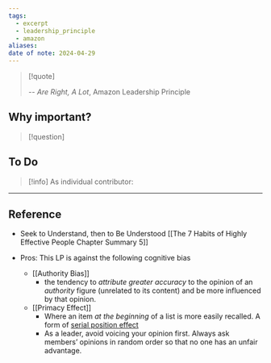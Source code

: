 ```yaml
---
tags:
  - excerpt
  - leadership_principle
  - amazon
aliases: 
date of note: 2024-04-29
---
```

> [!quote]
> 
>
>-- *Are Right, A Lot*, Amazon Leadership Principle

## Why important?

>[!question]
>

## To Do

>[!info]
> As individual contributor: 
>



----
## Reference

- Seek to Understand, then to Be Understood [[The 7 Habits of Highly Effective People Chapter Summary 5]]

- Pros: This LP is against the following cognitive bias
	- [[Authority Bias]]
		- the tendency to *attribute greater accuracy* to the opinion of an *authority* figure (unrelated to its content) and be more influenced by that opinion.
	- [[Primacy Effect]]
		- Where an item *at the beginning* of a list is more easily recalled. A form of [serial position effect](https://en.wikipedia.org/wiki/Serial_position_effect "Serial position effect")
		- As a leader, avoid voicing your opinion first. Always ask members’ opinions in random order so that no one has an unfair advantage.
